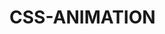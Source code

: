 # CSS-ANIMATION

<html>
    <head>
        <title> Demo Of CSS</title>
        <style type="text/css">
            div{
                height:200px;
                width:200px;
                transition:3s;
                font-size:25px;
                font-weight:bold;
                color:#000000;
                background-color:rgb(20, 206, 243);
            }
            #TranslateDiv:hover
            {
                -webkit-transform:translate(100px,100px);
                   -moz-transform:translate(100px,100px);
                    -ms-transform:translate(100px,100px);
                     -o-transform:translate(100px,100px);
                        transform:translate(100px,100px);
                      background-color:Blue;
                      color:Yellow; 
            }
			
            #RotateDiv:hover
            {
                -webkit-transform:rotate(360deg);
                   -moz-transform:rotate(360deg);
                    -ms-transform:rotate(360deg);
                     -o-transform:rotate(360deg);
                        transform:rotate(360deg);
                      background-color:Blue;
                      color:Yellow; 
         
            }
			#RotateDiv3D:hover{
				-webkit-transform:rotate3d(1,1,0,360deg);
                   -moz-transform:rotate3d(1,1,0,360deg);
                    -ms-transform:rotate3d(1,1,0,360deg);
                     -o-transform:rotate3d(1,1,0,360deg);
                        transform:rotate3d(1,1,0,360deg);
                      background-color:Blue;
                      color:Yellow; 
         
			}
            #SkewDiv:hover
            {
                -webkit-transform:skew(45deg);
                   -moz-transform:skew(45deg);
                    -ms-transform:skew(45deg);
                     -o-transform:skew(45deg);
                        transform:skew(45deg);
                      background-color:Blue;
                      color:Yellow; 
            }
            #ScaleDiv:hover
            {
                -webkit-transform:scale(1.5,0.5);
                   -moz-transform:scale(1.5,0.5);
                    -ms-transform:scale(1.5,0.5);
                     -o-transform:scale(1.5,0.5);
                        transform:scale(1.5,0.5);
                      background-color:Blue;
                      color:Yellow; 
            }
            #OpacityDiv:hover
            {
                opacity:0.6;
            }
            #RGBADiv:hover
            {
                background:rgba(128,128,0,0.5);
            }
            #BoxShadowDiv:hover
            {
                box-shadow:0px 0px 30px Blue;
            }
            #TextShadowDiv:hover
            {
                text-shadow:3px 3px 3px yellow;
            }
			#BorderRadiusDiv:hover
			{
				border-radius:50%;
			}
			#OverFlowDiv{overflow:auto;}
        </style>
    </head>
    <body>
        <div id="TranslateDiv">Translate</div><hr />
        <div id="RotateDiv">Rotate</div><hr />
		<div id="RotateDiv3D">Rotate 3d</div><hr />
        <div id="SkewDiv">Skew</div><hr />
        <div id="ScaleDiv">Scale</div><hr />
        <div id="OpacityDiv">Opacity</div><hr />
        <div id="RGBADiv">RGBA</div><hr />
        <div id="BoxShadowDiv">Box-Shadow</div><hr />
        <div id="TextShadowDiv">Text-Shadow</div><hr />
		<div id="BorderRadiusDiv">Border Radius</div><hr />
		<div id="OverFlowDiv">Overflow Overflow Overflow Overflow Overflow Overflow Overflow Overflow Overflow Overflow Overflow Overflow Overflow Overflow Overflow Overflow Overflow Overflow Overflow </div><hr />
    </body>
</html>
